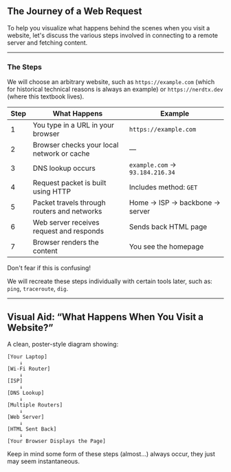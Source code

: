 ## The Journey of a Web Request

To help you visualize what happens behind the scenes when you visit a website,
let's discuss the various steps involved in connecting to a remote server and
fetching content.

---

### The Steps

We will choose an arbitrary website, such as `https://example.com` (which for
historical technical reasons is always an example) or `https://nerdtx.dev`
(where this textbook lives).

| Step | What Happens                                | Example                         |
| ---- | ------------------------------------------- | ------------------------------- |
| 1    | You type in a URL in your browser           | `https://example.com`           |
| 2    | Browser checks your local network or cache  | —                               |
| 3    | DNS lookup occurs                           | `example.com` → `93.184.216.34` |
| 4    | Request packet is built using HTTP          | Includes method: `GET`          |
| 5    | Packet travels through routers and networks | Home → ISP → backbone → server  |
| 6    | Web server receives request and responds    | Sends back HTML page            |
| 7    | Browser renders the content                 | You see the homepage            |


Don't fear if this is confusing!

We will recreate these steps individually with certain tools later, such as:
`ping`, `traceroute`, `dig`.

---

## Visual Aid: “What Happens When You Visit a Website?”

A clean, poster-style diagram showing:

```
[Your Laptop]
    ↓
[Wi-Fi Router]
    ↓
[ISP]
    ↓
[DNS Lookup]
    ↓
[Multiple Routers]
    ↓
[Web Server]
    ↓
[HTML Sent Back]
    ↓
[Your Browser Displays the Page]
```

Keep in mind some form of these steps (almost...) always occur, they just may
seem instantaneous.


